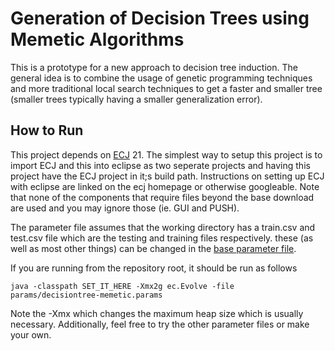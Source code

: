 Generation of Decision Trees using Memetic Algorithms
=====================================================

This is a prototype for a new approach to decision tree induction. The general idea is to combine the usage of genetic programming techniques and more traditional local search techniques to get a faster and smaller tree (smaller trees typically having a smaller generalization error).


How to Run
----------
This project depends on [ECJ](http://cs.gmu.edu/~eclab/projects/ecj/) 21. The simplest way to setup this project is to import ECJ and this into eclipse as two seperate projects and having this project have the ECJ project in it;s build path. Instructions on setting up ECJ with eclipse are linked on the ecj homepage or otherwise googleable. Note that none of the components that require files beyond the base download are used and you may ignore those (ie. GUI and PUSH).

The parameter file assumes that the working directory has a train.csv and test.csv file which are the testing and training files respectively. these (as well as most other things) can be changed in the [base parameter file](params/decisiontree-base.params).

If you are running from the repository root, it should be run as follows
```
java -classpath SET_IT_HERE -Xmx2g ec.Evolve -file params/decisiontree-memetic.params
```

Note the -Xmx which changes the maximum heap size which is usually necessary. Additionally, feel free to try the other parameter files or make your own.

